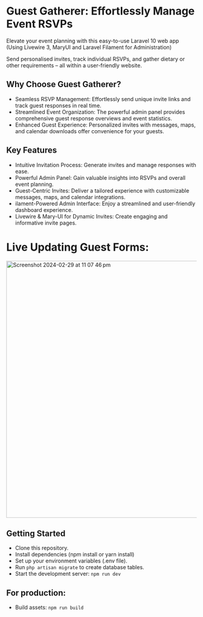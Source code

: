 # Guest Gatherer: Effortlessly Manage Event RSVPs

Elevate your event planning with this easy-to-use Laravel 10 web app (Using Livewire 3, MaryUI and Laravel Filament for Administration)

Send personalised invites, track individual RSVPs, and gather dietary or other requirements – all within a user-friendly website.

## Why Choose Guest Gatherer?

- Seamless RSVP Management: Effortlessly send unique invite links and track guest responses in real time.
- Streamlined Event Organization: The powerful admin panel provides comprehensive guest response overviews and event statistics.
- Enhanced Guest Experience: Personalized invites with messages, maps, and calendar downloads offer convenience for your guests.

## Key Features

- Intuitive Invitation Process: Generate invites and manage responses with ease.
- Powerful Admin Panel: Gain valuable insights into RSVPs and overall event planning.
- Guest-Centric Invites: Deliver a tailored experience with customizable messages, maps, and calendar integrations.
- ilament-Powered Admin Interface: Enjoy a streamlined and user-friendly dashboard experience.
- Livewire & Mary-UI for Dynamic Invites: Create engaging and informative invite pages.

# Live Updating Guest Forms:

<img width="679" alt="Screenshot 2024-02-29 at 11 07 46 pm" src="https://github.com/ajdunn2/guest-gatherer/assets/9711573/8f1f18b5-8379-46d3-acbf-16a00cd2c547">

## Getting Started

- Clone this repository.
- Install dependencies (npm install or yarn install)
- Set up your environment variables (.env file).
- Run `php artisan migrate` to create database tables.
- Start the development server: `npm run dev`

## For production:

- Build assets: `npm run build`

